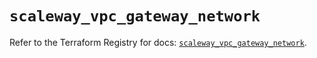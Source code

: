 # `scaleway_vpc_gateway_network`

Refer to the Terraform Registry for docs: [`scaleway_vpc_gateway_network`](https://registry.terraform.io/providers/scaleway/scaleway/2.59.0/docs/resources/vpc_gateway_network).
